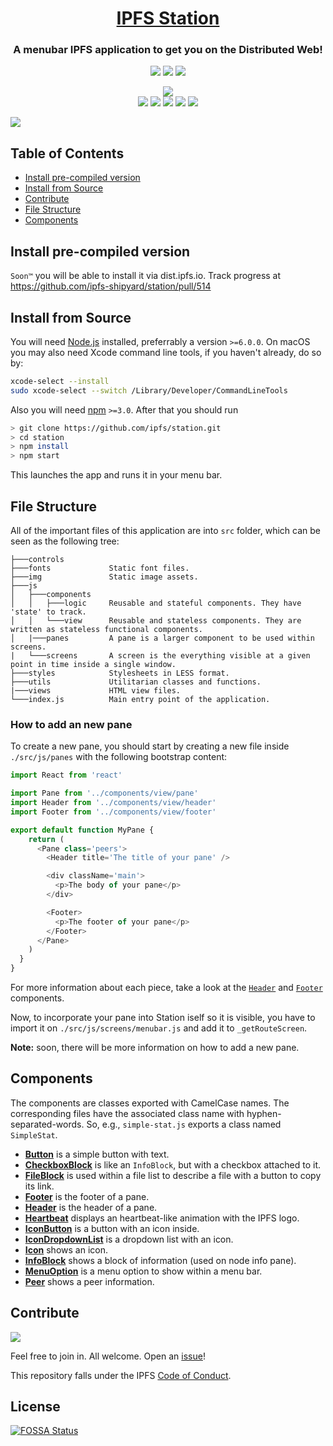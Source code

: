 <h1 align="center">
  <a href="ipfs.io">IPFS Station<!--<img width="650px" src="" alt="IPFS Station" />--></a>
</h1>

<h3 align="center">A menubar IPFS application to get you on the Distributed Web!</h3>

<p align="center">
  <a href="http://protocol.ai"><img src="https://img.shields.io/badge/made%20by-Protocol%20Labs-blue.svg?style=flat-square" /></a>
  <a href="http://ipfs.io/"><img src="https://img.shields.io/badge/project-IPFS-blue.svg?style=flat-square" /></a>
  <a href="http://webchat.freenode.net/?channels=%23ipfs"><img src="https://img.shields.io/badge/freenode-%23ipfs-blue.svg?style=flat-square" /></a>
</p>

<p align="center">
  <a href="https://travis-ci.org/ipfs-shipyard/station"><img src="https://travis-ci.org/ipfs-shipyard/station.svg?branch=master" /></a>
  <!--<a href="https://circleci.com/gh/ipfs-shipyard/station"><img src="https://circleci.com/gh/ipfs-shipyard/station.svg?style=svg" /></a>-->
  <!--<a href="https://coveralls.io/github/ipfs-shipyard/station?branch=master"><img src="https://coveralls.io/repos/github/ipfs-shipyard/station/badge.svg?branch=master"></a>-->
  <br>
  <a href="https://david-dm.org/ipfs-shipyard/station"><img src="https://david-dm.org/ipfs-shipyard/station.svg?style=flat-square" /></a>
  <a href="https://github.com/feross/standard"><img src="https://img.shields.io/badge/code%20style-standard-brightgreen.svg?style=flat-square"></a>
  <a href="https://github.com/RichardLitt/standard-readme"><img src="https://img.shields.io/badge/standard--readme-OK-green.svg?style=flat-square" /></a>
  <a href=""><img src="https://img.shields.io/badge/npm-%3E%3D3.0.0-orange.svg?style=flat-square" /></a>
  <a href=""><img src="https://img.shields.io/badge/Node.js-%3E%3D6.0.0-orange.svg?style=flat-square" /></a>
  <br>
</p>

![](https://ipfs.io/ipfs/QmQjPLSWt54MdFzLAxyEvTdaYPtdTAor7A1d5ugcVcmT87)

## Table of Contents

- [Install pre-compiled version](#install-pre-compiled-version)
- [Install from Source](#install-from-source)
- [Contribute](#contribute)
- [File Structure](#file-structure)
- [Components](#components)

## Install pre-compiled version

`Soon™` you will be able to install it via dist.ipfs.io. Track progress at https://github.com/ipfs-shipyard/station/pull/514

## Install from Source

You will need [Node.js](https://nodejs.org/en/) installed, preferrably a version `>=6.0.0`. On macOS you may also need Xcode command line tools, if you haven't already, do so by:

```bash
xcode-select --install
sudo xcode-select --switch /Library/Developer/CommandLineTools
```

Also you will need [npm](npmjs.org) `>=3.0`. After that you should run

```bash
> git clone https://github.com/ipfs/station.git
> cd station
> npm install
> npm start
```

This launches the app and runs it in your menu bar.

## File Structure

All of the important files of this application are into `src` folder, which can be seen as the following tree:

```
├───controls
├───fonts             Static font files.
├───img               Static image assets.
├───js
│   ├───components
│   │   ├───logic     Reusable and stateful components. They have 'state' to track.
│   │   └───view      Reusable and stateless components. They are written as stateless functional components.
│   |───panes         A pane is a larger component to be used within screens.
|   └───screens       A screen is the everything visible at a given point in time inside a single window.
├───styles            Stylesheets in LESS format.
├───utils             Utilitarian classes and functions.
|───views             HTML view files.
└───index.js          Main entry point of the application.
```

### How to add an new pane

To create a new pane, you should start by creating a new file inside `./src/js/panes` with the following bootstrap content:

```js
import React from 'react'

import Pane from '../components/view/pane'
import Header from '../components/view/header'
import Footer from '../components/view/footer'

export default function MyPane {
    return (
      <Pane class='peers'>
        <Header title='The title of your pane' />

        <div className='main'>
          <p>The body of your pane</p>
        </div>

        <Footer>
          <p>The footer of your pane</p>
        </Footer>
      </Pane>
    )
  }
}
```

For more information about each piece, take a look at the [`Header`](./src/js/components/view/header.js) and [`Footer`](./src/js/components/view/footer.js) components.

Now, to incorporate your pane into Station iself so it is visible, you have to import it on `./src/js/screens/menubar.js` and add it to `_getRouteScreen`.

**Note:** soon, there will be more information on how to add a new pane.

## Components

The components are classes exported with CamelCase names. The corresponding files have the associated class name with hyphen-separated-words. So, e.g., `simple-stat.js` exports a class named `SimpleStat`.

+ [**Button**](./src/js/components/view/button.js) is a simple button with text.
+ [**CheckboxBlock**](./src/js/components/view/checkbox-block.js) is like an `InfoBlock`, but with a checkbox attached to it.
+ [**FileBlock**](./src/js/components/view/file-block.js) is used within a file list to describe a file with a button to copy its link.
+ [**Footer**](./src/js/components/view/footer.js) is the footer of a pane.
+ [**Header**](./src/js/components/view/header.js) is the header of a pane.
+ [**Heartbeat**](./src/js/components/view/heartbeat.js) displays an heartbeat-like animation with the IPFS logo.
+ [**IconButton**](./src/js/components/view/icon-button.js) is a button with an icon inside.
+ [**IconDropdownList**](./src/js/components/view/icon-dropdown-list.js) is a dropdown list with an icon.
+ [**Icon**](./src/js/components/view/icon.js) shows an icon.
+ [**InfoBlock**](./src/js/components/view/info-block.js) shows a block of information (used on node info pane).
+ [**MenuOption**](./src/js/components/view/menu-option.js) is a menu option to show within a menu bar.
+ [**Peer**](./src/js/components/view/peer.js) shows a peer information.

## Contribute

[![](https://cdn.rawgit.com/jbenet/contribute-ipfs-gif/master/img/contribute.gif)](https://github.com/ipfs/community/blob/master/contributing.md)

Feel free to join in. All welcome. Open an [issue](https://github.com/ipfs/station/issues)!

This repository falls under the IPFS [Code of Conduct](https://github.com/ipfs/community/blob/master/code-of-conduct.md).

## License

[![FOSSA Status](https://app.fossa.io/api/projects/git%2Bhttps%3A%2F%2Fgithub.com%2Fipfs%2Fstation.svg?type=large)](https://app.fossa.io/projects/git%2Bhttps%3A%2F%2Fgithub.com%2Fipfs%2Fstation?ref=badge_large)
